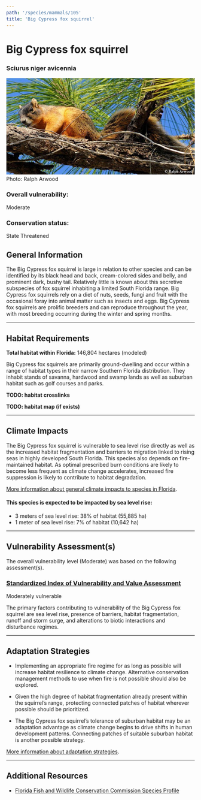 ```yaml
---
path: '/species/mammals/105'
title: 'Big Cypress fox squirrel'
---
```


# Big Cypress fox squirrel

### Sciurus niger avicennia

<div id="TopSection">

<div class="header-photo"><img src="105.jpg" alt="Photo for Big Cypress fox squirrel"/>
<figcaption>Photo: Ralph Arwood</figcaption></div>

<div>

### Overall vulnerability:

<div class="vulnerability vulnerability-moderate">Moderate</div>

### Conservation status:

State Threatened

</div>
</div>

## General Information

The Big Cypress fox squirrel is large in relation to other species and can be identified by its black head and back, cream-colored sides and belly, and prominent dark, bushy tail.  Relatively little is known about this secretive subspecies of fox squirrel inhabiting a limited South Florida range.  Big Cypress fox squirrels rely on a diet of nuts, seeds, fungi and fruit with the occasional foray into animal matter such as insects and eggs. Big Cypress fox squirrels are prolific breeders and can reproduce throughout the year, with most breeding occurring during the winter and spring months.

<hr />

## Habitat Requirements

**Total habitat within Florida:** 146,804 hectares (modeled)

Big Cypress fox squirrels are primarily ground-dwelling and occur within a range of habitat types in their narrow Southern Florida distribution.  They inhabit stands of savanna, hardwood and swamp lands as well as suburban habitat such as golf courses and parks.

**TODO: habitat crosslinks**

**TODO: habitat map (if exists)**

<hr />

## Climate Impacts

The Big Cypress fox squirrel is vulnerable to sea level rise directly as well as the increased habitat fragmentation and barriers to migration linked to rising seas in highly developed South Florida.  This species also depends on fire-maintained habitat.  As optimal prescribed burn conditions are likely to become less frequent as climate change accelerates, increased fire suppression is likely to contribute to habitat degradation.

[More information about general climate impacts to species in Florida](/impacts/species).


#### This species is expected to be impacted by sea level rise:

- 3 meters of sea level rise: 38% of habitat (55,885 ha)
- 1 meter of sea level rise: 7% of habitat (10,642 ha)
    

<hr />

## Vulnerability Assessment(s)

The overall vulnerability level (Moderate) was based on the following assessment(s).
#### 
<div class="vulnerability-header">
<h3><a href="/impacts/vulnerability/sivva/species">Standardized Index of Vulnerability and Value Assessment</a></h3>
<div class="vulnerability vulnerability-moderate">Moderately vulnerable</div>
</div> 

The primary factors contributing to vulnerability of the Big Cypress fox squirrel are sea level rise, presence of barriers, habitat fragmentation, runoff and storm surge, and alterations to biotic interactions and disturbance regimes.


<hr />

## Adaptation Strategies

- Implementing an appropriate fire regime for as long as possible will increase habitat resilience to climate change.  Alternative conservation management methods to use when fire is not possible should also be explored.

- Given the high degree of habitat fragmentation already present within the squirrel’s range, protecting connected patches of habitat wherever possible should be prioritized.

- The Big Cypress fox squirrel’s tolerance of suburban habitat may be an adaptation advantage as climate change begins to drive shifts in human development patterns.  Connecting patches of suitable suburban habitat is another possible strategy.

[More information about adaptation strategies](/strategies).

<hr />


## Additional Resources

- [Florida Fish and Wildlife Conservation Commission Species Profile](https://myfwc.com/wildlifehabitats/profiles/mammals/land/big-cypress-fox-squirrel/)
